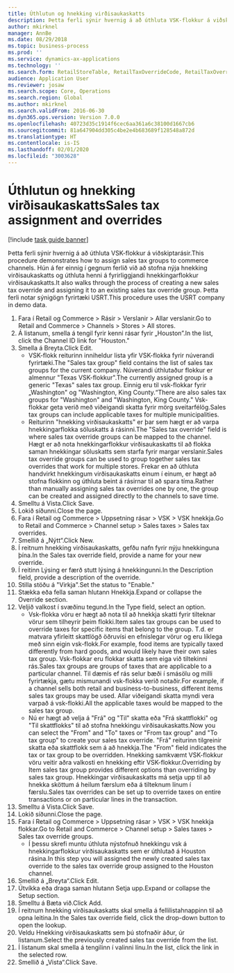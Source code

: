 ```yaml
---
title: Úthlutun og hnekking virðisaukaskatts
description: Þetta ferli sýnir hvernig á að úthluta VSK-flokkur á viðskiptarásir.
author: mkirknel
manager: AnnBe
ms.date: 08/29/2018
ms.topic: business-process
ms.prod: ''
ms.service: dynamics-ax-applications
ms.technology: ''
ms.search.form: RetailStoreTable, RetailTaxOverrideCode, RetailTaxOverrideGroup
audience: Application User
ms.reviewer: josaw
ms.search.scope: Core, Operations
ms.search.region: Global
ms.author: mkirknel
ms.search.validFrom: 2016-06-30
ms.dyn365.ops.version: Version 7.0.0
ms.openlocfilehash: 40723d35c1914f6cec6aa361a6c38100d1667cb6
ms.sourcegitcommit: 81a647904dd305c4be2e4b683689f128548a872d
ms.translationtype: HT
ms.contentlocale: is-IS
ms.lasthandoff: 02/01/2020
ms.locfileid: "3003628"
---
```

# <a name="sales-tax-assignment-and-overrides"></a><span data-ttu-id="46528-103">Úthlutun og hnekking virðisaukaskatts</span><span class="sxs-lookup"><span data-stu-id="46528-103">Sales tax assignment and overrides</span></span>

[!include [task guide banner](../../includes/task-guide-banner.md)]

<span data-ttu-id="46528-104">Þetta ferli sýnir hvernig á að úthluta VSK-flokkur á viðskiptarásir.</span><span class="sxs-lookup"><span data-stu-id="46528-104">This procedure demonstrates how to assign sales tax groups to commerce channels.</span></span> <span data-ttu-id="46528-105">Hún á fer einnig í gegnum ferlið við að stofna nýja hnekking virðisaukaskatts og úthluta henni á fyrirliggjandi hnekkingarflokkur virðisaukaskatts.</span><span class="sxs-lookup"><span data-stu-id="46528-105">It also walks through the process of creating a new sales tax override and assigning it to an existing sales tax override group.</span></span> <span data-ttu-id="46528-106">Þetta ferli notar sýnigögn fyrirtæki USRT.</span><span class="sxs-lookup"><span data-stu-id="46528-106">This procedure uses the USRT company in demo data.</span></span>

1. <span data-ttu-id="46528-107">Fara í Retail og Commerce > Rásir > Verslanir > Allar verslanir.</span><span class="sxs-lookup"><span data-stu-id="46528-107">Go to Retail and Commerce > Channels > Stores > All stores.</span></span>
2. <span data-ttu-id="46528-108">Á listanum, smella á tengil fyrir kenni rásar fyrir „Houston”.</span><span class="sxs-lookup"><span data-stu-id="46528-108">In the list, click the Channel ID link for "Houston."</span></span>
3. <span data-ttu-id="46528-109">Smella á Breyta.</span><span class="sxs-lookup"><span data-stu-id="46528-109">Click Edit.</span></span>
    * <span data-ttu-id="46528-110">VSK-flokk reiturinn inniheldur lista yfir VSK-flokka fyrir núverandi fyrirtæki.</span><span class="sxs-lookup"><span data-stu-id="46528-110">The "Sales tax group" field contains the list of sales tax groups for the current company.</span></span> <span data-ttu-id="46528-111">Núverandi úthlutaður flokkur er almennur "Texas VSK-flokkur".</span><span class="sxs-lookup"><span data-stu-id="46528-111">The currently assigned group is a generic "Texas" sales tax group.</span></span> <span data-ttu-id="46528-112">Einnig eru til vsk-flokkar fyrir „Washington" og "Washington, King County.“</span><span class="sxs-lookup"><span data-stu-id="46528-112">There are also sales tax groups for "Washington" and "Washington, King County."</span></span> <span data-ttu-id="46528-113">Vsk-flokkar geta verið með viðeigandi skatta fyrir mörg sveitarfélög.</span><span class="sxs-lookup"><span data-stu-id="46528-113">Sales tax groups can include applicable taxes for multiple municipalities.</span></span>  
    * <span data-ttu-id="46528-114">Reiturinn "hnekking virðisaukaskatts" er þar sem hægt er að varpa hnekkingarflokka söluskatts á rásinni.</span><span class="sxs-lookup"><span data-stu-id="46528-114">The "Sales tax override" field is where sales tax override groups can be mapped to the channel.</span></span> <span data-ttu-id="46528-115">Hægt er að nota hnekkingarflokkur virðisaukaskatts til að flokka saman hnekkingar söluskatts sem starfa fyrir margar verslanir.</span><span class="sxs-lookup"><span data-stu-id="46528-115">Sales tax override groups can be used to group together sales tax overrides that work for multiple stores.</span></span> <span data-ttu-id="46528-116">Frekar en að úthluta handvirkt hnekkingum virðisaukaskatts einum í einum, er hægt að stofna flokkinn og úthluta beint á rásirnar til að spara tíma.</span><span class="sxs-lookup"><span data-stu-id="46528-116">Rather than manually assigning sales tax overrides one by one, the group can be created and assigned directly to the channels to save time.</span></span>  
4. <span data-ttu-id="46528-117">Smelltu á Vista.</span><span class="sxs-lookup"><span data-stu-id="46528-117">Click Save.</span></span>
5. <span data-ttu-id="46528-118">Lokið síðunni.</span><span class="sxs-lookup"><span data-stu-id="46528-118">Close the page.</span></span>
6. <span data-ttu-id="46528-119">Fara í Retail og Commerce > Uppsetning rásar > VSK > VSK hnekkja.</span><span class="sxs-lookup"><span data-stu-id="46528-119">Go to Retail and Commerce > Channel setup > Sales taxes > Sales tax overrides.</span></span>
7. <span data-ttu-id="46528-120">Smellið á „Nýtt“.</span><span class="sxs-lookup"><span data-stu-id="46528-120">Click New.</span></span>
8. <span data-ttu-id="46528-121">Í reitnum hnekking virðisaukaskatts, gefðu nafn fyrir nýju hnekkinguna þína.</span><span class="sxs-lookup"><span data-stu-id="46528-121">In the Sales tax override field, provide a name for your new override.</span></span>
9. <span data-ttu-id="46528-122">Í reitinn Lýsing er færð stutt lýsing á hnekkingunni.</span><span class="sxs-lookup"><span data-stu-id="46528-122">In the Description field, provide a description of the override.</span></span>
10. <span data-ttu-id="46528-123">Stilla stöðu á "Virkja".</span><span class="sxs-lookup"><span data-stu-id="46528-123">Set the status to "Enable."</span></span>
11. <span data-ttu-id="46528-124">Stækka eða fella saman hlutann Hnekkja.</span><span class="sxs-lookup"><span data-stu-id="46528-124">Expand or collapse the Override section.</span></span>
12. <span data-ttu-id="46528-125">Veljið valkost í svæðinu tegund.</span><span class="sxs-lookup"><span data-stu-id="46528-125">In the Type field, select an option.</span></span>
    * <span data-ttu-id="46528-126">Vsk-flokka vöru er hægt að nota til að hnekkja skatti fyrir tilteknar vörur sem tilheyrir þeim flokki.</span><span class="sxs-lookup"><span data-stu-id="46528-126">Item sales tax groups can be used to override taxes for specific items that belong to the group.</span></span> <span data-ttu-id="46528-127">T.d. er matvara yfirleitt skattlögð öðruvísi en efnislegar vörur og eru líklega með sinn eigin vsk-flokk.</span><span class="sxs-lookup"><span data-stu-id="46528-127">For example, food items are typically taxed differently from hard goods, and would likely have their own sales tax group.</span></span> <span data-ttu-id="46528-128">Vsk-flokkar eru flokkar skatta sem eiga við tiltekinni rás.</span><span class="sxs-lookup"><span data-stu-id="46528-128">Sales tax groups are groups of taxes that are applicable to a particular channel.</span></span> <span data-ttu-id="46528-129">Til dæmis ef rás selur bæði í smásölu og milli fyrirtækja, gætu mismunandi vsk-flokka verið notaðir.</span><span class="sxs-lookup"><span data-stu-id="46528-129">For example, if a channel sells both retail and business-to-business, different items sales tax groups may be used.</span></span> <span data-ttu-id="46528-130">Allar viðeigandi skatta myndi vera varpað á vsk-flokki.</span><span class="sxs-lookup"><span data-stu-id="46528-130">All the applicable taxes would be mapped to the sales tax group.</span></span>  
    * <span data-ttu-id="46528-131">Nú er hægt að velja á "Frá" og "Til" skatta eða "Frá skattflokki" og "Til skattflokks" til að stofna hnekkingu virðisaukaskatts.</span><span class="sxs-lookup"><span data-stu-id="46528-131">Now you can select the "From" and "To" taxes or "From tax group" and "To tax group" to create your sales tax override.</span></span> <span data-ttu-id="46528-132">"Frá" reiturinn tilgreinir skatta eða skattflokk sem á að hnekkja.</span><span class="sxs-lookup"><span data-stu-id="46528-132">The "From" field indicates the tax or tax group to be overridden.</span></span> <span data-ttu-id="46528-133">Hnekking samkvæmt VSK-flokkur vöru veitir aðra valkosti en hnekking eftir VSK-flokkur.</span><span class="sxs-lookup"><span data-stu-id="46528-133">Overriding by Item sales tax group provides different options than overriding by sales tax group.</span></span> <span data-ttu-id="46528-134">Hnekkingar virðisaukaskatts má setja upp til að hnekka sköttum á heilum færslum eða á tilteknum línum í færslu.</span><span class="sxs-lookup"><span data-stu-id="46528-134">Sales tax overrides can be set up to override taxes on entire transactions or on particular lines in the transaction.</span></span>  
13. <span data-ttu-id="46528-135">Smelltu á Vista.</span><span class="sxs-lookup"><span data-stu-id="46528-135">Click Save.</span></span>
14. <span data-ttu-id="46528-136">Lokið síðunni.</span><span class="sxs-lookup"><span data-stu-id="46528-136">Close the page.</span></span>
15. <span data-ttu-id="46528-137">Fara í Retail og Commerce > Uppsetning rásar > VSK > VSK hnekkja flokkar.</span><span class="sxs-lookup"><span data-stu-id="46528-137">Go to Retail and Commerce > Channel setup > Sales taxes > Sales tax override groups.</span></span>
    * <span data-ttu-id="46528-138">Í þessu skrefi muntu úthluta nýstofnuð hnekkingu vsk á hnekkingarflokkur virðisaukaskatts sem er úthlutað á Houston rásina.</span><span class="sxs-lookup"><span data-stu-id="46528-138">In this step you will assigned the newly created sales tax override to the sales tax override group assigned to the Houston channel.</span></span>  
16. <span data-ttu-id="46528-139">Smellið á „Breyta“.</span><span class="sxs-lookup"><span data-stu-id="46528-139">Click Edit.</span></span>
17. <span data-ttu-id="46528-140">Útvíkka eða draga saman hlutann Setja upp.</span><span class="sxs-lookup"><span data-stu-id="46528-140">Expand or collapse the Setup section.</span></span>
18. <span data-ttu-id="46528-141">Smelltu á Bæta við.</span><span class="sxs-lookup"><span data-stu-id="46528-141">Click Add.</span></span>
19. <span data-ttu-id="46528-142">Í reitnum hnekking virðisaukaskatts skal smella á fellilistahnappinn til að opna leitina.</span><span class="sxs-lookup"><span data-stu-id="46528-142">In the Sales tax override field, click the drop-down button to open the lookup.</span></span>
20. <span data-ttu-id="46528-143">Veldu Hnekking virðisaukaskatts sem þú stofnaðir áður, úr listanum.</span><span class="sxs-lookup"><span data-stu-id="46528-143">Select the previously created sales tax override from the list.</span></span>
21. <span data-ttu-id="46528-144">Í listanum skal smella á tengilinn í valinni línu.</span><span class="sxs-lookup"><span data-stu-id="46528-144">In the list, click the link in the selected row.</span></span>
22. <span data-ttu-id="46528-145">Smellið á „Vista“.</span><span class="sxs-lookup"><span data-stu-id="46528-145">Click Save.</span></span>

